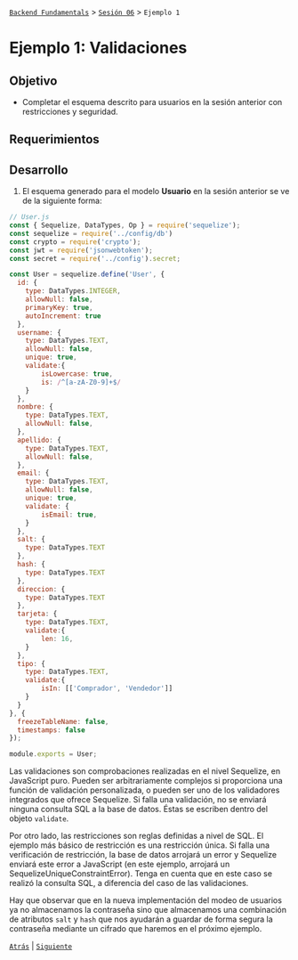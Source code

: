 [`Backend Fundamentals`](../../README.md) > [`Sesión 06`](../README.md) > `Ejemplo 1`

# Ejemplo 1: Validaciones

## Objetivo

- Completar el esquema descrito para usuarios en la sesión anterior con restricciones y seguridad.

## Requerimientos

## Desarrollo

1. El esquema generado para el modelo <b>Usuario</b> en la sesión anterior se ve de la siguiente forma:

```jsx
// User.js
const { Sequelize, DataTypes, Op } = require('sequelize');
const sequelize = require('../config/db')
const crypto = require('crypto');
const jwt = require('jsonwebtoken'); 
const secret = require('../config').secret;  

const User = sequelize.define('User', {
  id: {
    type: DataTypes.INTEGER,
    allowNull: false,
    primaryKey: true,
    autoIncrement: true
  },
  username: {
    type: DataTypes.TEXT,
    allowNull: false,
    unique: true,
    validate:{
        isLowercase: true,
        is: /^[a-zA-Z0-9]+$/
    }
  },
  nombre: {
    type: DataTypes.TEXT,
    allowNull: false,
  },
  apellido: {
    type: DataTypes.TEXT,
    allowNull: false,
  },
  email: {
    type: DataTypes.TEXT,
    allowNull: false,
    unique: true,
    validate: {
        isEmail: true,
    }
  },
  salt: {
    type: DataTypes.TEXT
  },
  hash: {
    type: DataTypes.TEXT
  },
  direccion: {
    type: DataTypes.TEXT
  },
  tarjeta: {
    type: DataTypes.TEXT,
    validate:{
        len: 16,
    }
  },
  tipo: {
    type: DataTypes.TEXT,
    validate:{
        isIn: [['Comprador', 'Vendedor']]
    }
  }
}, {
  freezeTableName: false,
  timestamps: false
});

module.exports = User;
```

  Las validaciones son comprobaciones realizadas en el nivel Sequelize, en JavaScript puro. Pueden ser arbitrariamente complejos si proporciona una función de validación personalizada, o pueden ser uno de los validadores integrados que ofrece Sequelize. Si falla una validación, no se enviará ninguna consulta SQL a la base de datos. Éstas se escriben dentro del objeto `validate`.

  Por otro lado, las restricciones son reglas definidas a nivel de SQL. El ejemplo más básico de restricción es una restricción única. Si falla una verificación de restricción, la base de datos arrojará un error y Sequelize enviará este error a JavaScript (en este ejemplo, arrojará un SequelizeUniqueConstraintError). Tenga en cuenta que en este caso se realizó la consulta SQL, a diferencia del caso de las validaciones.

  Hay que observar que en la nueva implementación del modeo de usuarios ya no almacenamos la contraseña sino que almacenamos una combinación de atributos `salt` y `hash` que nos ayudarán a guardar de forma segura la contraseña mediante un cifrado que haremos en el próximo ejemplo.



[`Atrás`](../README.md) | [`Siguiente`](../Ejemplo-02)
